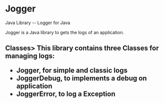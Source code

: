 # Jogger
Java Library -- Logger for Java

Jogger is a Java library to gets the logs of an application.

<h2>Classes>
This library contains three Classes for managing logs:
<ul>
  <li><b>Jogger</b>, for simple and classic logs</li>
  <li><b>JoggerDebug</b>, to implements a debug on application</li>
  <li><b>JoggerError</b>, to log a Exception</li>
</ul>
